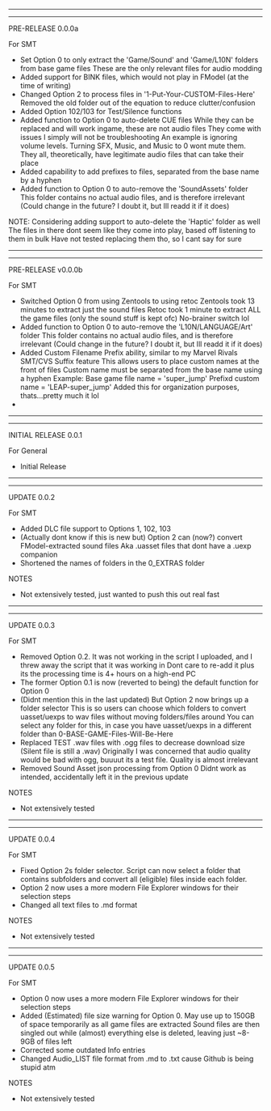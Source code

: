 -----------------------------------------------------
-----------------------------------------------------
PRE-RELEASE 0.0.0a

For SMT
- Set Option 0 to only extract the 'Game/Sound' and 'Game/L10N' folders from base game files
  These are the only relevant files for audio modding
- Added support for BINK files, which would not play in FModel (at the time of writing)
- Changed Option 2 to process files in '1-Put-Your-CUSTOM-Files-Here'
  Removed the old folder out of the equation to reduce clutter/confusion
- Added Option 102/103 for Test/Silence functions
- Added function to Option 0 to auto-delete CUE files
  While they can be replaced and will work ingame, these are not audio files
  They come with issues I simply will not be troubleshooting
  An example is ignoring volume levels. Turning SFX, Music, and Music to 0 wont mute them.
  They all, theoretically, have legitimate audio files that can take their place
- Added capability to add prefixes to files, separated from the base name by a hyphen
- Added function to Option 0 to auto-remove the 'SoundAssets' folder
  This folder contains no actual audio files, and is therefore irrelevant
  (Could change in the future? I doubt it, but Ill readd it if it does)

NOTE: Considering adding support to auto-delete the 'Haptic' folder as well
      The files in there dont seem like they come into play, based off listening to them in bulk
      Have not tested replacing them tho, so I cant say for sure

-----------------------------------------------------
-----------------------------------------------------
PRE-RELEASE v0.0.0b

For SMT
- Switched Option 0 from using Zentools to using retoc
  Zentools took 13 minutes to extract just the sound files
  Retoc took 1 minute to extract ALL the game files (only the sound stuff is kept ofc)
  No-brainer switch lol
- Added function to Option 0 to auto-remove the 'L10N/LANGUAGE/Art' folder
  This folder contains no actual audio files, and is therefore irrelevant
  (Could change in the future? I doubt it, but Ill readd it if it does)
- Added Custom Filename Prefix ability, similar to my Marvel Rivals SMT/CVS Suffix feature
  This allows users to place custom names at the front of files
  Custom name must be separated from the base name using a hyphen
  Example: Base game file name = 'super_jump'
           Prefixd custom name = 'LEAP-super_jump'
  Added this for organization purposes, thats...pretty much it lol         
- 

-----------------------------------------------------
-----------------------------------------------------
INITIAL RELEASE 0.0.1

For General
- Initial Release

-----------------------------------------------------
-----------------------------------------------------
UPDATE 0.0.2

For SMT
- Added DLC file support to Options 1, 102, 103
- (Actually dont know if this is new but) Option 2 can (now?) convert FModel-extracted sound files
  Aka .uasset files that dont have a .uexp companion
- Shortened the names of folders in the 0_EXTRAS folder

NOTES
- Not extensively tested, just wanted to push this out real fast

-----------------------------------------------------
-----------------------------------------------------
UPDATE 0.0.3

For SMT
- Removed Option 0.2.
  It was not working in the script I uploaded, and I threw away the script that it was working in
  Dont care to re-add it plus its the processing time is 4+ hours on a high-end PC
- The former Option 0.1 is now (reverted to being) the default function for Option 0
- (Didnt mention this in the last updated) But Option 2 now brings up a folder selector
  This is so users can choose which folders to convert uasset/uexps to wav files without moving folders/files around
  You can select any folder for this, in case you have uasset/uexps in a different folder than 0-BASE-GAME-Files-Will-Be-Here
- Replaced TEST .wav files with .ogg files to decrease download size (Silent file is still a .wav)
  Originally I was concerned that audio quality would be bad with ogg, buuuut its a test file. Quality is almost irrelevant
- Removed Sound Asset json processing from Option 0
  Didnt work as intended, accidentally left it in the previous update

NOTES
- Not extensively tested

-----------------------------------------------------
-----------------------------------------------------
UPDATE 0.0.4

For SMT
- Fixed Option 2s folder selector. Script can now select a folder that contains subfolders and convert all (eligible) files inside each folder.
- Option 2 now uses a more modern File Explorer windows for their selection steps
- Changed all text files to .md format

NOTES
- Not extensively tested

-----------------------------------------------------
-----------------------------------------------------
UPDATE 0.0.5

For SMT
- Option 0 now uses a more modern File Explorer windows for their selection steps
- Added (Estimated) file size warning for Option 0.
  May use up to 150GB of space temporarily as all game files are extracted
  Sound files are then singled out while (almost) everything else is deleted, leaving just ~8-9GB of files left
- Corrected some outdated Info entries
- Changed Audio_LIST file format from .md to .txt cause Github is being stupid atm

NOTES
- Not extensively tested
